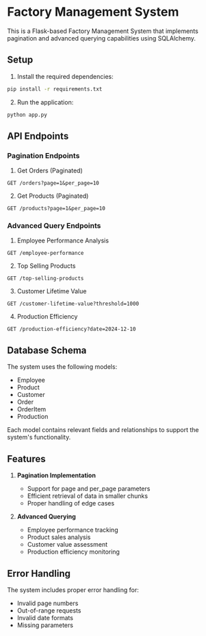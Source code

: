# Factory Management System

This is a Flask-based Factory Management System that implements pagination and advanced querying capabilities using SQLAlchemy.

## Setup

1. Install the required dependencies:
```bash
pip install -r requirements.txt
```

2. Run the application:
```bash
python app.py
```

## API Endpoints

### Pagination Endpoints

1. Get Orders (Paginated)
```
GET /orders?page=1&per_page=10
```

2. Get Products (Paginated)
```
GET /products?page=1&per_page=10
```

### Advanced Query Endpoints

1. Employee Performance Analysis
```
GET /employee-performance
```

2. Top Selling Products
```
GET /top-selling-products
```

3. Customer Lifetime Value
```
GET /customer-lifetime-value?threshold=1000
```

4. Production Efficiency
```
GET /production-efficiency?date=2024-12-10
```

## Database Schema

The system uses the following models:
- Employee
- Product
- Customer
- Order
- OrderItem
- Production

Each model contains relevant fields and relationships to support the system's functionality.

## Features

1. **Pagination Implementation**
   - Support for page and per_page parameters
   - Efficient retrieval of data in smaller chunks
   - Proper handling of edge cases

2. **Advanced Querying**
   - Employee performance tracking
   - Product sales analysis
   - Customer value assessment
   - Production efficiency monitoring

## Error Handling

The system includes proper error handling for:
- Invalid page numbers
- Out-of-range requests
- Invalid date formats
- Missing parameters
